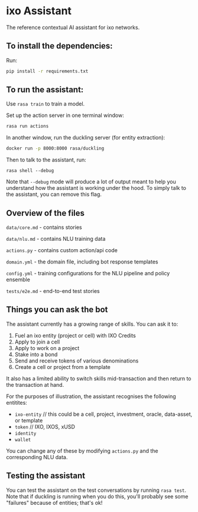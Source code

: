 # ixo Assistant
The reference contextual AI assistant for ixo networks.

## To install the dependencies:

Run:
```bash
pip install -r requirements.txt
```

## To run the assistant:

Use `rasa train` to train a model.

Set up the action server in one terminal window:
```bash
rasa run actions
```

In another window, run the duckling server (for entity extraction):
```bash
docker run -p 8000:8000 rasa/duckling
```

Then to talk to the assistant, run:
```
rasa shell --debug
```

Note that `--debug` mode will produce a lot of output meant to help you understand how the assistant is working 
under the hood. To simply talk to the assistant, you can remove this flag.


## Overview of the files

`data/core.md` - contains stories 

`data/nlu.md` - contains NLU training data

`actions.py` - contains custom action/api code

`domain.yml` - the domain file, including bot response templates

`config.yml` - training configurations for the NLU pipeline and policy ensemble

`tests/e2e.md` - end-to-end test stories

## Things you can ask the bot

The assistant currently has a growing range of skills. You can ask it to:
1. Fuel an ixo entity (project or cell) with IXO Credits
2. Apply to join a cell
3. Apply to work on a project
4. Stake into a bond
5. Send and receive tokens of various denominations
6. Create a cell or project from a template

It also has a limited ability to switch skills mid-transaction and then return to the transaction at hand.

For the purposes of illustration, the assistant recognises the following entitites:

- `ixo-entity` // this could be a cell, project, investment, oracle, data-asset, or template
- `token` // IXO, IXOS, xUSD
- `identity`
- `wallet`

You can change any of these by modifying `actions.py` and the corresponding NLU data.

## Testing the assistant

You can test the assistant on the test conversations by running  `rasa test`. 
Note that if duckling is running when you do this, you'll probably see some "failures" because of entities; that's ok! 
